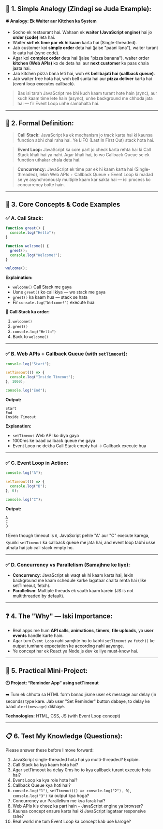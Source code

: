 ## 🧠 1. Simple Analogy (Zindagi se Juda Example):

**🛎️ Analogy: Ek Waiter aur Kitchen ka System**

- Socho ek restaurant hai. Wahaan ek **waiter (JavaScript engine)** hai jo **order (code)** leta hai.
- Waiter **sirf ek time par ek hi kaam** karta hai (Single-threaded).
- Jab customer koi **simple order** deta hai (jaise "paani lana"), waiter turant le aata hai (sync code).
- Agar koi **complex order** deta hai (jaise "pizza banana"), waiter order **kitchen (Web APIs)** ko de deta hai aur **next customer** ke paas chala jaata hai.
- Jab kitchen pizza bana leti hai, woh ek **bell bajati hai (callback queue)**.
- Jab waiter free hota hai, woh bell sunta hai aur **pizza deliver** karta hai (event loop executes callback).

> Bas isi tarah JavaScript me bhi kuch kaam turant hote hain (sync), aur kuch kaam time lete hain (async), unhe background me chhoda jata hai — fir Event Loop unhe sambhalta hai.

---

## 📘 2. Formal Definition:

> **Call Stack:** JavaScript ka ek mechanism jo track karta hai ki kaunsa function abhi chal raha hai. Ye LIFO (Last In First Out) stack hota hai.

> **Event Loop:** JavaScript ka core part jo check karta rehta hai ki Call Stack khali hai ya nahi. Agar khali hai, to wo Callback Queue se ek function uthakar chala deta hai.

> **Concurrency:** JavaScript ek time par ek hi kaam karta hai (Single-threaded), lekin Web APIs + Callback Queue + Event Loop ki madad se ye asynchronously multiple kaam kar sakta hai — isi process ko concurrency bolte hain.

---

## 🧩 3. Core Concepts & Code Examples

### ✅ A. Call Stack:

```js
function greet() {
  console.log("Hello");
}

function welcome() {
  greet();
  console.log("Welcome!");
}

welcome();
```

**Explaination:**

- `welcome()` Call Stack me gaya
- Usne `greet()` ko call kiya — wo stack me gaya
- `greet()` ka kaam hua — stack se hata
- Fir `console.log("Welcome!")` execute hua

📌 **Call Stack ka order:**

1. `welcome()`
2. `greet()`
3. `console.log("Hello")`
4. Back to `welcome()`

---

### ✅ B. Web APIs + Callback Queue (with `setTimeout`):

```js
console.log("Start");

setTimeout(() => {
  console.log("Inside Timeout");
}, 1000);

console.log("End");
```

**Output:**

```
Start
End
Inside Timeout
```

**Explanation:**

- `setTimeout` Web API ko diya gaya
- 1000ms ke baad callback queue me gaya
- Event Loop ne dekha Call Stack empty hai → Callback execute hua

---

### ✅ C. Event Loop in Action:

```js
console.log("A");

setTimeout(() => {
  console.log("B");
}, 0);

console.log("C");
```

**Output:**

```
A
C
B
```

❗ Even though timeout is `0`, JavaScript pehle "A" aur "C" execute karega, kyunki `setTimeout` ka callback queue me jata hai, and event loop tabhi usse uthata hai jab call stack empty ho.

---

### ✅ D. Concurrency vs Parallelism (Samajhne ke liye):

- **Concurrency**: JavaScript ek waqt ek hi kaam karta hai, lekin background me kaam schedule karke lagataar chalta rehta hai (like setTimeout, fetch).
- **Parallelism**: Multiple threads ek saath kaam karein (JS is not multithreaded by default).

---

## ❓ 4. The "Why" — Iski Importance:

- Real apps me hum **API calls**, **animations**, **timers**, **file uploads**, ya **user events** handle karte hain.
- Agar tum `Event Loop` nahi samjhte ho to kabhi `setTimeout` ya `fetch()` ke output tumhare expectation ke according nahi aayenge.
- Ye concept har ek React ya Node.js dev ke liye must-know hai.

---

## 🔨 5. Practical Mini-Project:

**🕐 Project: “Reminder App” using setTimeout**

➡️ Tum ek chhota sa HTML form banao jisme user ek message aur delay (in seconds) type kare. Jab user "Set Reminder" button dabaye, to delay ke baad `alert(message)` dikhaye.

**Technologies:** HTML, CSS, JS (with Event Loop concept)

---

## 📋 6. Test My Knowledge (Questions):

Please answer these before I move forward:

1. JavaScript single-threaded hota hai ya multi-threaded? Explain.
2. Call Stack ka kya kaam hota hai?
3. Agar setTimeout ka delay 0ms ho to kya callback turant execute hota hai?
4. Event Loop ka kya role hota hai?
5. Callback Queue kya hoti hai?
6. `console.log("1")`, `setTimeout(() => console.log("2"), 0)`, `console.log("3")` ka output kya hoga?
7. Concurrency aur Parallelism me kya farak hai?
8. Web APIs kis cheez ka part hain – JavaScript engine ya browser?
9. Kaunsa concept ensure karta hai ki JavaScript lagataar responsive rahe?
10. Real world me tum Event Loop ka concept kab use karoge?
